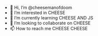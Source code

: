 - 👋 Hi, I’m @cheesemanofdoom
- 👀 I’m interested in CHEESE
- 🌱 I’m currently learning CHEESE AND JS
- 💞️ I’m looking to collaborate on CHEESE
- 📫 How to reach me CHEESE
CHEESE
<!---
cheesemanofdoom/cheesemanofdoom is a ✨ special ✨ repository because its `README.md` (this file) appears on your GitHub profile.
You can click the Preview link to take a look at your changes.
--->
